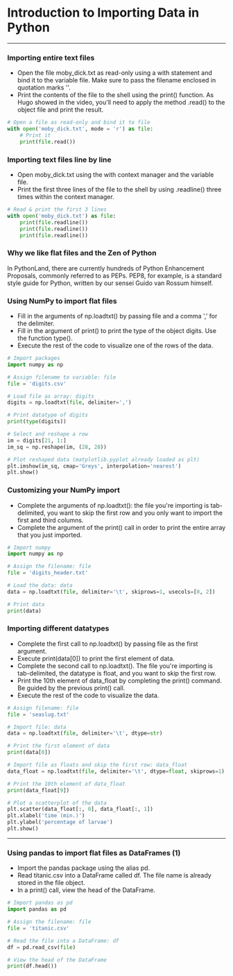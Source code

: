 # Introduction to Importing Data in Python
---
### Importing entire text files
* Open the file moby_dick.txt as read-only using a with statement and bind it to the variable file. Make sure to pass the filename enclosed in quotation marks ''.
* Print the contents of the file to the shell using the print() function. As Hugo showed in the video, you'll need to apply the method .read() to the object file and print the result.
```python
# Open a file as read-only and bind it to file
with open('moby_dick.txt', mode = 'r') as file:
  	# Print it
    print(file.read())
```
### Importing text files line by line
* Open moby_dick.txt using the with context manager and the variable file.
* Print the first three lines of the file to the shell by using .readline() three times within the context manager.
```python
# Read & print the first 3 lines
with open('moby_dick.txt') as file:
    print(file.readline())
    print(file.readline())
    print(file.readline())
```
### Why we like flat files and the Zen of Python
In PythonLand, there are currently hundreds of Python Enhancement Proposals, commonly referred to as PEPs. PEP8, for example, is a standard style guide for Python, written by our sensei Guido van Rossum himself. 
### Using NumPy to import flat files
* Fill in the arguments of np.loadtxt() by passing file and a comma ',' for the delimiter.
* Fill in the argument of print() to print the type of the object digits. Use the function type().
* Execute the rest of the code to visualize one of the rows of the data.
```python
# Import packages
import numpy as np

# Assign filename to variable: file
file = 'digits.csv'

# Load file as array: digits
digits = np.loadtxt(file, delimiter=',')

# Print datatype of digits
print(type(digits))

# Select and reshape a row
im = digits[21, 1:]
im_sq = np.reshape(im, (28, 28))

# Plot reshaped data (matplotlib.pyplot already loaded as plt)
plt.imshow(im_sq, cmap='Greys', interpolation='nearest')
plt.show()
```
### Customizing your NumPy import
* Complete the arguments of np.loadtxt(): the file you're importing is tab-delimited, you want to skip the first row and you only want to import the first and third columns.
* Complete the argument of the print() call in order to print the entire array that you just imported.
```python
# Import numpy
import numpy as np

# Assign the filename: file
file = 'digits_header.txt'

# Load the data: data
data = np.loadtxt(file, delimiter='\t', skiprows=1, usecols=[0, 2])

# Print data
print(data)
```
### Importing different datatypes
* Complete the first call to np.loadtxt() by passing file as the first argument.
* Execute print(data[0]) to print the first element of data.
* Complete the second call to np.loadtxt(). The file you're importing is tab-delimited, the datatype is float, and you want to skip the first row.
* Print the 10th element of data_float by completing the print() command. Be guided by the previous print() call.
* Execute the rest of the code to visualize the data.

```python
# Assign filename: file
file = 'seaslug.txt'

# Import file: data
data = np.loadtxt(file, delimiter='\t', dtype=str)

# Print the first element of data
print(data[0])

# Import file as floats and skip the first row: data_float
data_float = np.loadtxt(file, delimiter='\t', dtype=float, skiprows=1)

# Print the 10th element of data_float
print(data_float[9])

# Plot a scatterplot of the data
plt.scatter(data_float[:, 0], data_float[:, 1])
plt.xlabel('time (min.)')
plt.ylabel('percentage of larvae')
plt.show()
```
---
### Using pandas to import flat files as DataFrames (1)
* Import the pandas package using the alias pd.
* Read titanic.csv into a DataFrame called df. The file name is already stored in the file object.
* In a print() call, view the head of the DataFrame.
```python
# Import pandas as pd
import pandas as pd

# Assign the filename: file
file = 'titanic.csv'

# Read the file into a DataFrame: df
df = pd.read_csv(file)

# View the head of the DataFrame
print(df.head())
```

